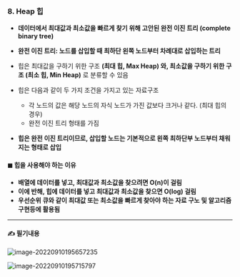### 8. Heap 힙

* **데이터에서 최대값과 최소값을 빠르게 찾기 위해 고안된 완전 이진 트리 (complete binary tree)**
* **완전 이진 트리: 노드를 삽입할 때 최하단 왼쪽 노드부터 차례대로 삽입하는 트리**
* 힙은 최대값을 구하기 위한 구조 **(최대 힙, Max Heap) 와, 최소값을 구하기 위한 구조 (최소 힙, Min Heap)** 로 분류할 수 있음

* 힙은 다음과 같이 두 가지 조건을 가지고 있는 자료구조
  * 각 노드의 값은 해당 노드의 자식 노드가 가진 값보다 크거나 같다. (최대 힙의 경우)
  * 완전 이진 트리 형태를 가짐
* **힙은 완전 이진 트리이므로, 삽입할 노드는 기본적으로 왼쪽 최하단부 노드부터 채워지는 형태로 삽입**



#### ◼ 힙을 사용해야 하는 이유 

* **배열에 데이터를 넣고, 최대값과 최소값을 찾으려면 O(n)이 걸림**
* **이에 반해, 힙에 데이터를 넣고 최대값과 최소값을 찾으면 O(log) 걸림**
* **우선순위 큐와 같이 최대값 또는 최소값을 빠르게 찾아야 하는 자료 구노 및 알고리즘 구현등에 활용됨**



---



#### ✍ **필기내용**

![image-20220910195657235](C:\Users\LGD\AppData\Roaming\Typora\typora-user-images\image-20220910195657235.png)

![image-20220910195715797](C:\Users\LGD\AppData\Roaming\Typora\typora-user-images\image-20220910195715797.png)